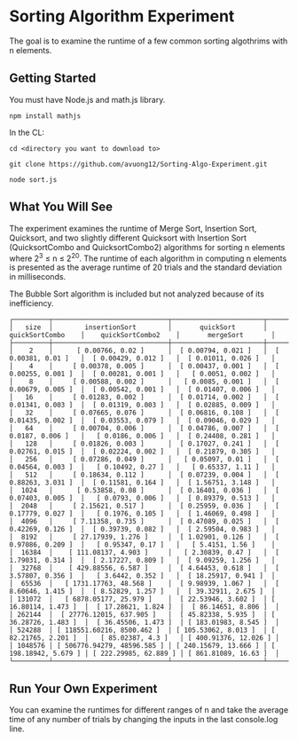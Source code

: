 # Sorting Algorithm Experiment

The goal is to examine the runtime of a few common sorting algothrims with n elements.

## Getting Started

You must have Node.js and math.js library.

```
npm install mathjs

```

In the CL:

```
cd <directory you want to download to>

git clone https://github.com/avuong12/Sorting-Algo-Experiment.git

node sort.js

```

## What You Will See

The experiment examines the runtime of Merge Sort, Insertion Sort, Quicksort, and two slightly different Quicksort with Insertion Sort (QuicksortCombo and QuicksortCombo2) algorithms for sorting n elements where 2<sup>3</sup> ≤ n ≤ 2<sup>20</sup>.
The runtime of each algorithm in computing n elements is presented as the average runtime of 20 trials and the standard deviation in milliseconds.

The Bubble Sort algorithm is included but not analyzed because of its inefficiency.

```
┌─────────┬─────────────────────────────┬───────────────────────┬──────────────────────┬───────────────────────┬───────────────────────┐
│   size  │        insertionSort        │       quickSort       │    quickSortCombo    │    quickSortCombo2    │       mergeSort       │
├─────────┼─────────────────────────────┼───────────────────────┼──────────────────────┼───────────────────────┼───────────────────────┤
│    2    │      [ 0.00766, 0.02 ]      │  [ 0.00794, 0.021 ]   │  [ 0.00381, 0.01 ]   │  [ 0.00429, 0.012 ]   │  [ 0.01011, 0.026 ]   │
│    4    │     [ 0.00378, 0.005 ]      │  [ 0.00437, 0.001 ]   │  [ 0.00255, 0.001 ]  │  [ 0.00281, 0.001 ]   │   [ 0.0051, 0.002 ]   │
│    8    │     [ 0.00588, 0.002 ]      │   [ 0.0085, 0.001 ]   │  [ 0.00679, 0.005 ]  │  [ 0.00542, 0.001 ]   │  [ 0.01407, 0.006 ]   │
│   16    │     [ 0.01283, 0.002 ]      │  [ 0.01714, 0.002 ]   │  [ 0.01341, 0.003 ]  │  [ 0.01319, 0.003 ]   │  [ 0.02885, 0.009 ]   │
│   32    │     [ 0.07665, 0.076 ]      │  [ 0.06816, 0.108 ]   │  [ 0.01435, 0.002 ]  │  [ 0.03553, 0.079 ]   │  [ 0.09046, 0.029 ]   │
│   64    │     [ 0.00704, 0.006 ]      │  [ 0.04786, 0.007 ]   │  [ 0.0187, 0.006 ]   │   [ 0.0186, 0.006 ]   │  [ 0.24408, 0.281 ]   │
│   128   │     [ 0.01826, 0.003 ]      │  [ 0.17027, 0.241 ]   │  [ 0.02761, 0.015 ]  │  [ 0.02224, 0.002 ]   │  [ 0.21879, 0.305 ]   │
│   256   │     [ 0.07286, 0.049 ]      │   [ 0.05097, 0.01 ]   │  [ 0.04564, 0.003 ]  │   [ 0.10492, 0.27 ]   │   [ 0.65337, 1.11 ]   │
│   512   │     [ 0.18634, 0.112 ]      │  [ 0.07239, 0.004 ]   │  [ 0.88263, 3.031 ]  │  [ 0.11581, 0.164 ]   │  [ 1.56751, 3.148 ]   │
│  1024   │      [ 0.53858, 0.08 ]      │  [ 0.16401, 0.036 ]   │  [ 0.07403, 0.005 ]  │   [ 0.0793, 0.006 ]   │  [ 0.89379, 0.513 ]   │
│  2048   │     [ 2.15621, 0.517 ]      │  [ 0.25959, 0.036 ]   │  [ 0.17779, 0.027 ]  │   [ 0.1976, 0.105 ]   │  [ 1.46069, 0.498 ]   │
│  4096   │     [ 7.11358, 0.735 ]      │  [ 0.47089, 0.025 ]   │  [ 0.42269, 0.126 ]  │  [ 0.39739, 0.082 ]   │  [ 2.59504, 0.983 ]   │
│  8192   │     [ 27.17939, 1.276 ]     │  [ 1.02901, 0.126 ]   │  [ 0.97086, 0.209 ]  │   [ 0.95347, 0.17 ]   │   [ 5.4151, 1.56 ]    │
│  16384  │    [ 111.08137, 4.903 ]     │   [ 2.30839, 0.47 ]   │  [ 1.79031, 0.314 ]  │  [ 2.17227, 0.809 ]   │  [ 9.09259, 1.256 ]   │
│  32768  │    [ 429.88556, 6.587 ]     │  [ 4.64453, 0.618 ]   │  [ 3.57807, 0.356 ]  │   [ 3.6442, 0.352 ]   │  [ 18.25917, 0.941 ]  │
│  65536  │   [ 1731.17763, 48.568 ]    │  [ 9.98939, 1.067 ]   │  [ 8.60646, 1.415 ]  │  [ 8.52829, 1.257 ]   │  [ 39.32911, 2.675 ]  │
│ 131072  │   [ 6878.05177, 25.979 ]    │  [ 22.53946, 3.602 ]  │ [ 16.80114, 1.473 ]  │  [ 17.28621, 1.824 ]  │  [ 86.14651, 8.806 ]  │
│ 262144  │  [ 27776.12015, 637.905 ]   │  [ 45.82338, 5.935 ]  │ [ 36.28726, 1.483 ]  │  [ 36.45506, 1.473 ]  │ [ 183.01983, 8.545 ]  │
│ 524288  │ [ 118551.60216, 8500.462 ]  │ [ 105.53062, 8.013 ]  │ [ 82.21765, 2.201 ]  │   [ 85.02387, 4.3 ]   │ [ 400.91376, 12.026 ] │
│ 1048576 │ [ 506776.94279, 48596.585 ] │ [ 240.15679, 13.666 ] │ [ 198.18942, 5.679 ] │ [ 222.29985, 62.889 ] │ [ 861.81089, 16.63 ]  │
└─────────┴─────────────────────────────┴───────────────────────┴──────────────────────┴───────────────────────┴───────────────────────┘
```

## Run Your Own Experiment

You can examine the runtimes for different ranges of n and take the average time of any number of trials by changing the inputs in the last console.log line.
